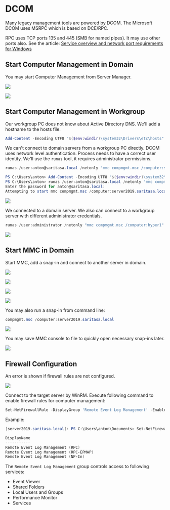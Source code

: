 DCOM
====

Many legacy management tools are powered by DCOM. The Microsoft DCOM uses MSRPC which is based on DCE/RPC.

RPC uses TCP ports 135 and 445 (SMB for named pipes). It may use other ports also. See the article: [Service overview and network port requirements for Windows](https://support.microsoft.com/en-us/help/832017/service-overview-and-network-port-requirements-for-windows#method38)

Start Computer Management in Domain
-----------------------------------

You may start Computer Management from Server Manager.

![](./images/ServerManager01.png)

![](images/ComputerManagement02.png)

Start Computer Management in Workgroup
--------------------------------------

Our workgroup PC does not know about Active Directory DNS. We'll add a hostname to the hosts file.

```powershell
Add-Content -Encoding UTF8 "$($env:windir)\system32\Drivers\etc\hosts" '192.168.11.137 server2019.saritasa.local'
```

We can't connect to domain servers from a workgroup PC directly. DCOM uses network level authentication. Process needs to have a correct user identity. We'll use the `runas` tool, it requires administrator permissions.

```powershell
runas /user:anton@saritasa.local /netonly "mmc compmgmt.msc /computer:server2019.saritasa.local"
```

```powershell
PS C:\Users\anton> Add-Content -Encoding UTF8 "$($env:windir)\system32\Drivers\etc\hosts" '192.168.11.137 server2019.saritasa.local'
PS C:\Users\anton> runas /user:anton@saritasa.local /netonly "mmc compmgmt.msc /computer:server2019.saritasa.local"
Enter the password for anton@saritasa.local:
Attempting to start mmc compmgmt.msc /computer:server2019.saritasa.local as user "anton@saritasa.local" ...
```

![](images/ComputerManagement03.png)

We connected to a domain server. We also can connect to a workgroup server with different administrator credentials.

```powershell
runas /user:administrator /netonly "mmc compmgmt.msc /computer:hyper1"
```

![](images/ComputerManagement04.png)

Start MMC in Domain
-------------------

Start MMC, add a snap-in and connect to another server in domain.

![](images/Mmc01.png)

![](images/Mmc02.png)

![](images/Mmc03.png)

![](images/Mmc04.png)

You may also run a snap-in from command line:

```powershell
compmgmt.msc /computer:server2019.saritasa.local
```

![](images/Mmc05.png)

You may save MMC console to file to quickly open necessary snap-ins later.

![](images/Mmc06.png)

Firewall Configuration
----------------------

An error is shown if firewall rules are not configured.

![](images/ComputerManagement01.png)

Connect to the target server by WinRM. Execute following command to enable firewall rules for computer management:

```powershell
Set-NetFirewallRule -DisplayGroup 'Remote Event Log Management' -Enabled True -PassThru | select DisplayName
```

Example:

```powershell
[server2019.saritasa.local]: PS C:\Users\anton\Documents> Set-NetFirewallRule -DisplayGroup 'Remote Event Log Management' -Enabled True -PassThru | select DisplayName

DisplayName
-----------
Remote Event Log Management (RPC)
Remote Event Log Management (RPC-EPMAP)
Remote Event Log Management (NP-In)
```

The `Remote Event Log Management` group controls access to following services:

- Event Viewer
- Shared Folders
- Local Users and Groups
- Performance Monitor
- Services


